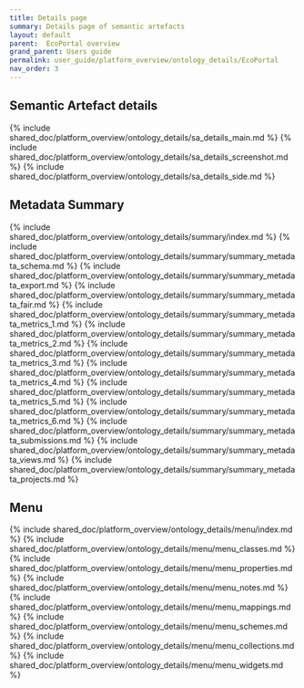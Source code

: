 ```yaml
---
title: Details page
summary: Details page of semantic artefacts
layout: default
parent:  EcoPortal overview
grand_parent: Users guide
permalink: user_guide/platform_overview/ontology_details/EcoPortal
nav_order: 3
---
```




## Semantic Artefact details
{% include shared_doc/platform_overview/ontology_details/sa_details_main.md  %}
{% include shared_doc/platform_overview/ontology_details/sa_details_screenshot.md  %}
{% include shared_doc/platform_overview/ontology_details/sa_details_side.md  %}

## Metadata Summary
{% include shared_doc/platform_overview/ontology_details/summary/index.md  %}
{% include shared_doc/platform_overview/ontology_details/summary/summary_metadata_schema.md  %}
{% include shared_doc/platform_overview/ontology_details/summary/summary_metadata_export.md  %}
{% include shared_doc/platform_overview/ontology_details/summary/summary_metadata_fair.md  %}
{% include shared_doc/platform_overview/ontology_details/summary/summary_metadata_metrics_1.md  %}
{% include shared_doc/platform_overview/ontology_details/summary/summary_metadata_metrics_2.md  %}
{% include shared_doc/platform_overview/ontology_details/summary/summary_metadata_metrics_3.md  %}
{% include shared_doc/platform_overview/ontology_details/summary/summary_metadata_metrics_4.md  %}
{% include shared_doc/platform_overview/ontology_details/summary/summary_metadata_metrics_5.md  %}
{% include shared_doc/platform_overview/ontology_details/summary/summary_metadata_metrics_6.md  %}
{% include shared_doc/platform_overview/ontology_details/summary/summary_metadata_submissions.md  %}
{% include shared_doc/platform_overview/ontology_details/summary/summary_metadata_views.md  %}
{% include shared_doc/platform_overview/ontology_details/summary/summary_metadata_projects.md  %}


## Menu
{% include shared_doc/platform_overview/ontology_details/menu/index.md  %}
{% include shared_doc/platform_overview/ontology_details/menu/menu_classes.md  %}
{% include shared_doc/platform_overview/ontology_details/menu/menu_properties.md  %}
{% include shared_doc/platform_overview/ontology_details/menu/menu_notes.md  %}
{% include shared_doc/platform_overview/ontology_details/menu/menu_mappings.md  %}
{% include shared_doc/platform_overview/ontology_details/menu/menu_schemes.md  %}
{% include shared_doc/platform_overview/ontology_details/menu/menu_collections.md  %}
{% include shared_doc/platform_overview/ontology_details/menu/menu_widgets.md  %}